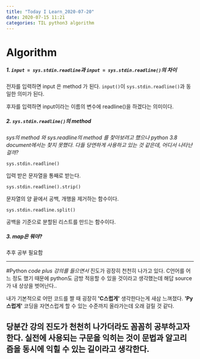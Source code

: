 ```yaml
---
title: "Today I Learn_2020-07-20"
date: 2020-07-15 11:21
categories: TIL python3 algorithm
---
```

# Algorithm


##### 1. `input = sys.stdin.readline`과 `input = sys.stdin.readline()`의 차이

전자를 입력하면 input 은 method 가 된다.
`input()`이 `sys.stdin.readline()`과 동일한 의미가 된다.


후자를 입력하면 input이라는 이름의 변수에 readline()을 하겠다는 의미이다.


##### 2. `sys.stdin.readline()`의 method


*sys의 method 와 sys.readline의 method 를 찾아보려고 했으나 python 3.8 document에서는 찾지 못했다.*
*다들 당연하게 사용하고 있는 것 같은데, 어디서 나타난 걸까?*


`sys.stdin.readline()`


입력 받은 문자열을 통째로 받는다.

`sys.stdin.readline().strip()`


문자열의 양 끝에서 공백, 개행을 제거하는 함수이다.


`sys.stdin.readline.split()`


공백을 기준으로 분할된 리스트를 만드는 함수이다.


##### 3. map은 뭐야?


추후 공부 필요함

---
#Python
*code plus 강의를 들으면서*
진도가 굉장히 천천히 나가고 있다.
C언어를 어느 정도 했기 때문에 python도 금방 적응할 수 있을 것이라고 생각했는데
해답 source가 내 상상을 벗어난다..


내가 기본적으로 어떤 코드를 짤 때 굉장히 **'C스럽게'** 생각한다는게 새삼 느껴졌다.
**'Py스럽게'** 코딩을 자연스럽게 할 수 있는 수준까지 올라가는데 오래 걸릴 것 같다.


당분간 강의 진도가 천천히 나가더라도 꼼꼼히 공부하고자 한다.
실전에 사용되는 구문을 익히는 것이 문법과 알고리즘을 동시에 익힐 수 있는 길이라고 생각한다.
---
